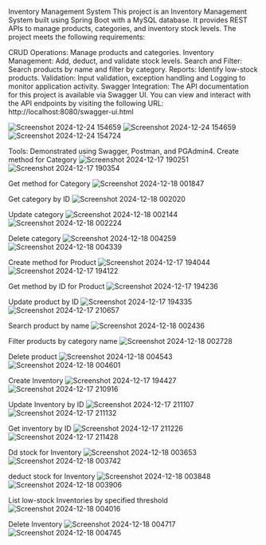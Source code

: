 Inventory Management System
This project is an Inventory Management System built using Spring Boot with a MySQL database. It provides REST APIs to manage products, categories, and inventory stock levels. The project meets the following requirements:

CRUD Operations: Manage products and categories.
Inventory Management: Add, deduct, and validate stock levels.
Search and Filter: Search products by name and filter by category.
Reports: Identify low-stock products.
Validation: Input validation, exception handling and Logging to monitor application activity.
Swagger Integration: The API documentation for this project is available via Swagger UI. You can view and interact with the API endpoints by visiting the following URL:
http://localhost:8080/swagger-ui.html

![Screenshot 2024-12-24 154659](https://github.com/user-attachments/assets/4ef7a507-e631-4a6c-8856-8297c32ebd15)
![Screenshot 2024-12-24 154659](https://github.com/user-attachments/assets/d5a213f4-8c26-44ac-b0b4-1f96f6c2b574)
![Screenshot 2024-12-24 154724](https://github.com/user-attachments/assets/7dcabd48-eaad-4c9c-bb6e-77ecfb3e4c9d)






Tools: Demonstrated using Swagger, Postman, and PGAdmin4.
Create method for Category
![Screenshot 2024-12-17 190251](https://github.com/user-attachments/assets/69e99a4f-9d7b-4f0a-b322-cbcfe8b563fb)
![Screenshot 2024-12-17 190354](https://github.com/user-attachments/assets/e2a00fa3-04a3-40b3-a359-273c1171166c)






Get method for Category
![Screenshot 2024-12-18 001847](https://github.com/user-attachments/assets/38357f5a-6e81-4e56-aac4-af26cd86232b)






Get category by ID
![Screenshot 2024-12-18 002020](https://github.com/user-attachments/assets/7ffad385-441b-4365-8c63-73bedc21d765)







Update category
![Screenshot 2024-12-18 002144](https://github.com/user-attachments/assets/0562db1c-2b08-4df6-b732-81018d594b4b)
![Screenshot 2024-12-18 002224](https://github.com/user-attachments/assets/6ca7d91b-e4d2-44fb-ae97-7b1b2c93efd5)








Delete category
![Screenshot 2024-12-18 004259](https://github.com/user-attachments/assets/a3ae23cf-4816-4550-9211-8b17254698ee)
![Screenshot 2024-12-18 004339](https://github.com/user-attachments/assets/4723665c-5af2-4826-b0ee-f5cc578673fe)







Create method for Product
![Screenshot 2024-12-17 194044](https://github.com/user-attachments/assets/ee117866-d692-4b2c-9b4d-8e01006a0d07)
![Screenshot 2024-12-17 194122](https://github.com/user-attachments/assets/8e3e378e-8d93-449c-803b-7ee0bf8b9428)







Get method by ID for Product 
![Screenshot 2024-12-17 194236](https://github.com/user-attachments/assets/94adff6c-a52b-46b5-869d-06c89c1c35ed)







Update product by ID
![Screenshot 2024-12-17 194335](https://github.com/user-attachments/assets/ebac66b5-7b05-4f10-b428-5ac9b28dc4ba)
![Screenshot 2024-12-17 210657](https://github.com/user-attachments/assets/3566229b-b2c2-4542-b2f2-1090ba7b4fc5)






Search product by name
![Screenshot 2024-12-18 002436](https://github.com/user-attachments/assets/c1e48097-9661-4114-b25c-332ab5c98e6c)








Filter products by category name
![Screenshot 2024-12-18 002728](https://github.com/user-attachments/assets/782c5062-eff4-4bd3-8d2b-c0e698e39fa8)








Delete product
![Screenshot 2024-12-18 004543](https://github.com/user-attachments/assets/7fb2f27e-2306-4f73-9da2-2bd31f1880d2)
![Screenshot 2024-12-18 004601](https://github.com/user-attachments/assets/0841a57c-5355-4ec3-b6ee-caa7cbb218e6)







Create Inventory
![Screenshot 2024-12-17 194427](https://github.com/user-attachments/assets/ffbd19a6-5fdd-4a5b-b8b5-6876eaf57f27)
![Screenshot 2024-12-17 210916](https://github.com/user-attachments/assets/149ae728-b9d9-49e6-a1c1-dabdbb5e2497)







Update Inventory by ID
![Screenshot 2024-12-17 211107](https://github.com/user-attachments/assets/a660031b-7fd8-44bf-95f9-9e351266f123)
![Screenshot 2024-12-17 211132](https://github.com/user-attachments/assets/b9053ec9-fbab-4222-a77f-45f7323ba522)







Get inventory by ID
![Screenshot 2024-12-17 211226](https://github.com/user-attachments/assets/4ea849e7-7962-4259-b58c-e53ab7a4d4df)
![Screenshot 2024-12-17 211428](https://github.com/user-attachments/assets/2064e638-0999-4d30-bcdd-7c950cbb2b0a)






Dd stock for Inventory
![Screenshot 2024-12-18 003653](https://github.com/user-attachments/assets/0b089648-7286-4467-b8ca-4f6060b981fd)
![Screenshot 2024-12-18 003742](https://github.com/user-attachments/assets/94533f23-9437-42bb-8453-36a195e4e360)






deduct stock for Inventory
![Screenshot 2024-12-18 003848](https://github.com/user-attachments/assets/f8b7efa8-efb9-42be-b9da-29f5ed836e2b)
![Screenshot 2024-12-18 003906](https://github.com/user-attachments/assets/d9a4b0a6-60b5-4252-843c-7db6f434fa8d)







List low-stock Inventories by specified threshold
![Screenshot 2024-12-18 004016](https://github.com/user-attachments/assets/cd98646b-65ae-4b51-aadc-5a0259863135)





Delete Inventory
![Screenshot 2024-12-18 004717](https://github.com/user-attachments/assets/523688f6-c612-49f6-9397-0a327411319c)
![Screenshot 2024-12-18 004745](https://github.com/user-attachments/assets/3aad0739-3928-4423-ad01-a45c6981daf9)













